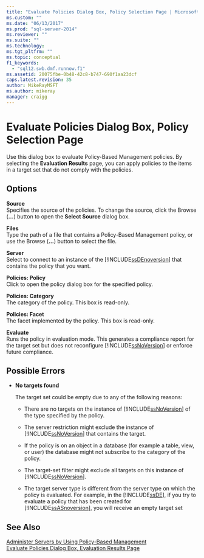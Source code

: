 ```yaml
---
title: "Evaluate Policies Dialog Box, Policy Selection Page | Microsoft Docs"
ms.custom: ""
ms.date: "06/13/2017"
ms.prod: "sql-server-2014"
ms.reviewer: ""
ms.suite: ""
ms.technology:
ms.tgt_pltfrm: ""
ms.topic: conceptual
f1_keywords: 
  - "sql12.swb.dmf.runnow.f1"
ms.assetid: 20075fbe-0b48-42c8-b747-690f1aa23dcf
caps.latest.revision: 35
author: MikeRayMSFT
ms.author: mikeray
manager: craigg
---
```

# Evaluate Policies Dialog Box, Policy Selection Page
  Use this dialog box to evaluate Policy-Based Management policies. By selecting the **Evaluation Results** page, you can apply policies to the items in a target set that do not comply with the policies.  
  
## Options  
 **Source**  
 Specifies the source of the policies. To change the source, click the Browse (**...**) button to open the **Select Source** dialog box.  
  
 **Files**  
 Type the path of a file that contains a Policy-Based Management policy, or use the Browse (**...**) button to select the file.  
  
 **Server**  
 Select to connect to an instance of the [!INCLUDE[ssDEnoversion](../../includes/ssdenoversion-md.md)] that contains the policy that you want.  
  
 **Policies: Policy**  
 Click to open the policy dialog box for the specified policy.  
  
 **Policies: Category**  
 The category of the policy. This box is read-only.  
  
 **Policies: Facet**  
 The facet implemented by the policy. This box is read-only.  
  
 **Evaluate**  
 Runs the policy in evaluation mode. This generates a compliance report for the target set but does not reconfigure [!INCLUDE[ssNoVersion](../../includes/ssnoversion-md.md)] or enforce future compliance.  
  
## Possible Errors  
  
-   **No targets found**  
  
     The target set could be empty due to any of the following reasons:  
  
    -   There are no targets on the instance of [!INCLUDE[ssNoVersion](../../includes/ssnoversion-md.md)] of the type specified by the policy.  
  
    -   The server restriction might exclude the instance of [!INCLUDE[ssNoVersion](../../includes/ssnoversion-md.md)] that contains the target.  
  
    -   If the policy is on an object in a database (for example a table, view, or user) the database might not subscribe to the category of the policy.  
  
    -   The target-set filter might exclude all targets on this instance of [!INCLUDE[ssNoVersion](../../includes/ssnoversion-md.md)].  
  
    -   The target server type is different from the server type on which the policy is evaluated. For example, in the [!INCLUDE[ssDE](../../includes/ssde-md.md)], if you try to evaluate a policy that has been created for [!INCLUDE[ssASnoversion](../../includes/ssasnoversion-md.md)], you will receive an empty target set  
  
## See Also  
 [Administer Servers by Using Policy-Based Management](administer-servers-by-using-policy-based-management.md)   
 [Evaluate Policies Dialog Box, Evaluation Results Page](evaluate-policies-dialog-box-evaluation-results-page.md)  
  
  
